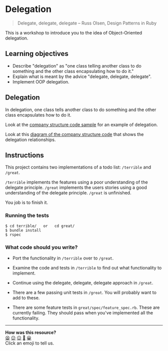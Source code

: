 # Delegation

> Delegate, delegate, delegate
> – Russ Olsen, Design Patterns in Ruby

This is a workshop to introduce you to the idea of Object-Oriented delegation.

## Learning objectives

- Describe "delegation" as "one class telling another class to do something and the other class encapsulating how to do it."
- Explain what is meant by the advice "delegate, delegate, delegate".
- Implement OOP delegation.

## Delegation

In delegation, one class tells another class to do something and the other class encapsulates how to do it.

Look at the [company structure code sample](./company_structure.rb) for an example of delegation.

Look at this [diagram of the company structure code](./company_structure.jpg) that shows the delegation relationships.

## Instructions

This project contains two implementations of a todo list: `/terrible` and `/great`.

`/terrible` implements the features using a poor understanding of the delegate principle.  `/great` implements the users stories using a good understanding of the delegate principle.  `/great` is unfinished.

You job is to finish it.

### Running the tests

    $ cd terrible/   or   cd great/
    $ bundle install
    $ rspec

### What code should you write?

* Port the functionality in `/terrible` over to `/great`.

* Examine the code and tests in `/terrible` to find out what functionality to implement.

* Continue using the delegate, delegate, delegate approach in `/great`.

* There are a few passing unit tests in `/great`.  You will probably want to add to these.

* There are some feature tests in `great/spec/feature_spec.rb`.  These are currently failing.  They should pass when you've implemented all the functionality.

<!-- BEGIN GENERATED SECTION DO NOT EDIT -->

---

**How was this resource?**  
[😫](https://airtable.com/shrUJ3t7KLMqVRFKR?prefill_Repository=skills-workshops&prefill_File=object_oriented_programming/oop_3/README.md&prefill_Sentiment=😫) [😕](https://airtable.com/shrUJ3t7KLMqVRFKR?prefill_Repository=skills-workshops&prefill_File=object_oriented_programming/oop_3/README.md&prefill_Sentiment=😕) [😐](https://airtable.com/shrUJ3t7KLMqVRFKR?prefill_Repository=skills-workshops&prefill_File=object_oriented_programming/oop_3/README.md&prefill_Sentiment=😐) [🙂](https://airtable.com/shrUJ3t7KLMqVRFKR?prefill_Repository=skills-workshops&prefill_File=object_oriented_programming/oop_3/README.md&prefill_Sentiment=🙂) [😀](https://airtable.com/shrUJ3t7KLMqVRFKR?prefill_Repository=skills-workshops&prefill_File=object_oriented_programming/oop_3/README.md&prefill_Sentiment=😀)  
Click an emoji to tell us.

<!-- END GENERATED SECTION DO NOT EDIT -->
